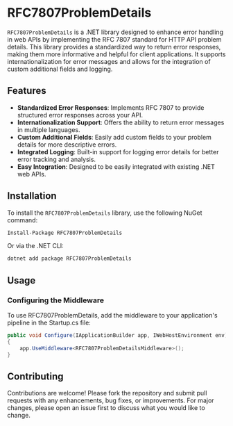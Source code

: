 # RFC7807ProblemDetails

`RFC7807ProblemDetails` is a .NET library designed to enhance error handling in web APIs by implementing the RFC 7807 standard for HTTP API problem details. This library provides a standardized way to return error responses, making them more informative and helpful for client applications. It supports internationalization for error messages and allows for the integration of custom additional fields and logging.

## Features

- **Standardized Error Responses**: Implements RFC 7807 to provide structured error responses across your API.
- **Internationalization Support**: Offers the ability to return error messages in multiple languages.
- **Custom Additional Fields**: Easily add custom fields to your problem details for more descriptive errors.
- **Integrated Logging**: Built-in support for logging error details for better error tracking and analysis.
- **Easy Integration**: Designed to be easily integrated with existing .NET web APIs.

## Installation

To install the `RFC7807ProblemDetails` library, use the following NuGet command:
```bash
Install-Package RFC7807ProblemDetails
```

Or via the .NET CLI:
```bash
dotnet add package RFC7807ProblemDetails
```

## Usage
### Configuring the Middleware
To use RFC7807ProblemDetails, add the middleware to your application's pipeline in the Startup.cs file:
```csharp
public void Configure(IApplicationBuilder app, IWebHostEnvironment env)
{
    app.UseMiddleware<RFC7807ProblemDetailsMiddleware>();
}
```

## Contributing
Contributions are welcome! Please fork the repository and submit pull requests with any enhancements, bug fixes, or improvements. For major changes, please open an issue first to discuss what you would like to change.